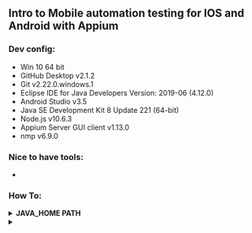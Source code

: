 ## Intro to Mobile automation testing for IOS and Android with Appium

### Dev config:<br/>
- Win 10 64 bit<br/>
- GitHub Desktop v2.1.2<br/>
- Git v2.22.0.windows.1<br/>
- Eclipse IDE for Java Developers Version: 2019-06 (4.12.0)<br/>
- Android Studio v3.5<br/>
- Java SE Development Kit 8 Update 221 (64-bit)<br/>
- Node.js v10.6.3<br/>
- Appium Server GUI client v1.13.0<br/>
- nmp v6.9.0<br/>

### Nice to have tools:<br/>
- <br/>


### How To:<br/>

<details>
  
  <summary><b>JAVA_HOME PATH</b></summary>
  <br/>
<b>A. In order to configure JAVA_HOME path do the following:</b><br/>
  1. Go to "Advanced System Settings" > Advanced Tab > Environment Variables<br/>
  2. Go to System Variables section > click on New... button<br/>
  3. Type Variable name: JAVA_HOME<br/>
  4. Enter Variable Value: C:\Program Files\Java\jdk1.8.0_221<br/>
  5. Press OK button<br/><br/>
  <div align="center"> 
  <img width="90%" height="90%" src="https://github.com/ikostan/AppiumTesting/blob/master/img/java_home.jpg" hspace="10">
  </div>
  
<b>B. Edit environment variable:</b><br/>
  1. From System variables list select path > Press Edit... button<br/>
  2. Press on New button > type: %JAVA_HOME%\bin<br/>
  3. Press OK button<br/>
  
  <div align="center"> 
  <img width="90%" height="90%" src="https://github.com/ikostan/AppiumTesting/blob/master/img/java_home_2.jpg" hspace="10">
  </div>
  
</details>

<details>
  
  <summary><b></b></summary>
  
</details>
